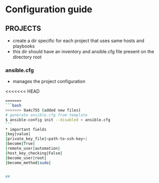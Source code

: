 # Configuration guide

## PROJECTS
* create a dir specific for each project that uses same hosts and playbooks
* this dir should have an inventory and ansible.cfg file present on the directory root

### ansible.cfg
* manages the project configuration

<<<<<<< HEAD
````bash
=======
```bash
>>>>>>> 9a4c755 (added new files)
# generate ansible.cfg from template
$ ansible-config init --disabled > ansible.cfg
```
* important fields
|key|value|
|private_key_file|<path-to-ssh-key>|
|become|True|
|remote_user|automation|
|host_key_checking|False|
|become_user|root|
|become_method|sudo|


##
